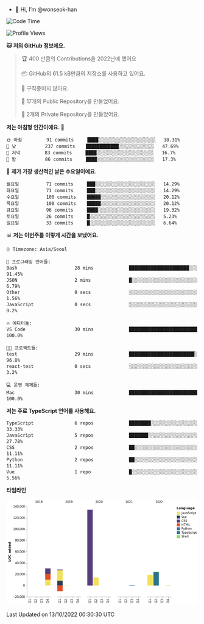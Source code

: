 - 👋 Hi, I’m @wonseok-han

<!---
wonseok-han/wonseok-han is a ✨ special ✨ repository because its `README.md` (this file) appears on your GitHub profile.
You can click the Preview link to take a look at your changes.
--->

<!--START_SECTION:waka-->
![Code Time](http://img.shields.io/badge/Code%20Time-433%20hrs%2050%20mins-blue)

![Profile Views](http://img.shields.io/badge/Profile%20Views-11-blue)

**🐱 저의 GitHub 정보에요.** 

> 🏆 400 만큼의 Contributions을 2022년에 했어요
 > 
> 📦 GitHub의 61.5 kB만큼의 저장소를 사용하고 있어요. 
 > 
> 🚫 구직중이지 않아요.
 > 
> 📜 17개의 Public Repository를 만들었어요. 
 > 
> 🔑 2개의 Private Repository를 만들었어요.  
 > 
**저는 아침형 인간이에요. 🐤** 

```text
🌞 아침         91 commits     ████░░░░░░░░░░░░░░░░░░░░░   18.31% 
🌆 낮　         237 commits    ████████████░░░░░░░░░░░░░   47.69% 
🌃 저녁         83 commits     ████░░░░░░░░░░░░░░░░░░░░░   16.7% 
🌙 밤　         86 commits     ████░░░░░░░░░░░░░░░░░░░░░   17.3%

```
📅 **제가 가장 생산적인 날은 수요일이에요.** 

```text
월요일          71 commits     ███░░░░░░░░░░░░░░░░░░░░░░   14.29% 
화요일          71 commits     ███░░░░░░░░░░░░░░░░░░░░░░   14.29% 
수요일          100 commits    █████░░░░░░░░░░░░░░░░░░░░   20.12% 
목요일          100 commits    █████░░░░░░░░░░░░░░░░░░░░   20.12% 
금요일          96 commits     ████░░░░░░░░░░░░░░░░░░░░░   19.32% 
토요일          26 commits     █░░░░░░░░░░░░░░░░░░░░░░░░   5.23% 
일요일          33 commits     █░░░░░░░░░░░░░░░░░░░░░░░░   6.64%

```


📊 **저는 이번주를 이렇게 시간을 보냈어요.** 

```text
⌚︎ Timezone: Asia/Seoul

💬 프로그래밍 언어들: 
Bash                     28 mins             ██████████████████████░░░   91.45% 
JSON                     2 mins              █░░░░░░░░░░░░░░░░░░░░░░░░   6.79% 
Other                    0 secs              ░░░░░░░░░░░░░░░░░░░░░░░░░   1.56% 
JavaScript               0 secs              ░░░░░░░░░░░░░░░░░░░░░░░░░   0.2%

🔥 에디터들: 
VS Code                  30 mins             █████████████████████████   100.0%

🐱‍💻 프로젝트들: 
test                     29 mins             ████████████████████████░   96.8% 
react-test               0 secs              ░░░░░░░░░░░░░░░░░░░░░░░░░   3.2%

💻 운영 체제들: 
Mac                      30 mins             █████████████████████████   100.0%

```

**저는 주로 TypeScript 언어를 사용해요.** 

```text
TypeScript               6 repos             ████████░░░░░░░░░░░░░░░░░   33.33% 
JavaScript               5 repos             ███████░░░░░░░░░░░░░░░░░░   27.78% 
CSS                      2 repos             ██░░░░░░░░░░░░░░░░░░░░░░░   11.11% 
Python                   2 repos             ██░░░░░░░░░░░░░░░░░░░░░░░   11.11% 
Vue                      1 repo              █░░░░░░░░░░░░░░░░░░░░░░░░   5.56%

```


**타임라인**

![Chart not found](https://raw.githubusercontent.com/wonseok-han/wonseok-han/main/charts/bar_graph.png) 


 Last Updated on 13/10/2022 00:30:30 UTC
<!--END_SECTION:waka-->
